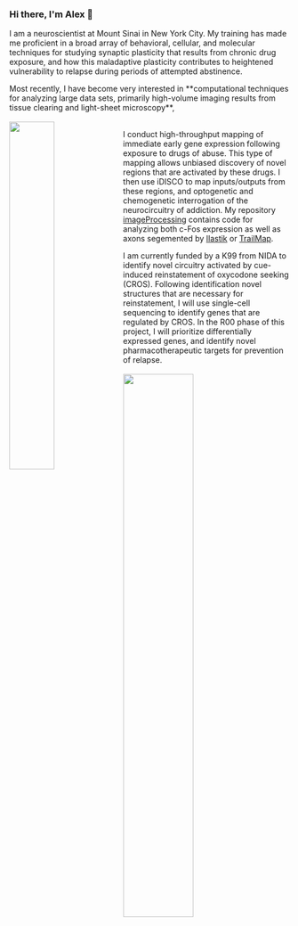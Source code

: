 ### Hi there, I'm Alex 👋
 
I am a neuroscientist at Mount Sinai in New York City. My training has made me proficient in a broad array of behavioral, cellular, and molecular techniques for studying synaptic plasticity that results from chronic drug exposure, and how this maladaptive plasticity contributes to heightened vulnerability to relapse during periods of attempted abstinence.
<section>
Most recently, I have become very interested in **computational techniques for analyzing large data sets, primarily high-volume imaging results from tissue clearing and light-sheet microscopy**, 
<br>
<br>
<img src="https://i.imgur.com/zkRONvG.jpg" width="40%" height="40%" ALIGN="left" />
<p>
I conduct high-throughput mapping of immediate early gene expression following exposure to drugs of abuse. This type of mapping allows unbiased discovery of novel regions that are activated by these drugs. I then use iDISCO to map inputs/outputs from these regions, and optogenetic and chemogenetic interrogation of the neurocircuitry of addiction. My repository <a href="http://www.github.com/alexcwsmith/imageProcessing" style="display: inline">imageProcessing</a> contains code for analyzing both c-Fos expression as well as axons segemented by <a href="ilastik.org" style="display: inline">Ilastik</a> or <a href="https://github.com/AlbertPun/TRAILMAP" style="display: inline">TrailMap</a>.
 </p>
I am currently funded by a K99 from NIDA to identify novel circuitry activated by cue-induced reinstatement of oxycodone seeking (CROS). Following identification novel structures that are necessary for reinstatement, I will use single-cell sequencing to identify genes that are regulated by CROS. In the R00 phase of this project, I will prioritize differentially expressed genes, and identify novel pharmacotherapeutic targets for prevention of relapse.
<br><br>
</section>

<section>

<img src="https://i.imgur.com/QYgiNEC.png" width="50%" height="50%" ALIGN="left" />
</section>
<!--
**alexcwsmith/alexcwsmith** is a ✨ _special_ ✨ repository because its `README.md` (this file) appears on your GitHub profile.


